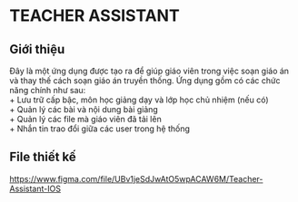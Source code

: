 # TEACHER ASSISTANT
## Giới thiệu
  Đây là một ứng dụng được tạo ra để giúp giáo viên trong việc soạn giáo án và thay thế cách soạn giáo án truyền thống. Ứng dụng gồm có các chức năng chính như sau:<br>
    </t>+ Lưu trữ cấp bậc, môn học giảng dạy và lớp học chủ nhiệm (nếu có)<br>
    + Quản lý các bài và nội dung bài giảng<br>
    + Quản lý các file mà giáo viên đã tải lên<br>
    + Nhắn tin trao đổi giữa các user trong hệ thống<br>
 ## File thiết kế
 https://www.figma.com/file/UBv1jeSdJwAtO5wpACAW6M/Teacher-Assistant-IOS
